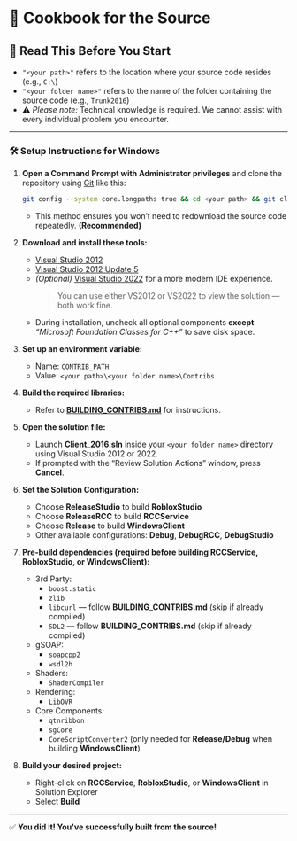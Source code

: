 ﻿# 🍳 Cookbook for the Source

## 📌 Read This Before You Start

- `"<your path>"` refers to the location where your source code resides (e.g., `C:\`)
- `"<your folder name>"` refers to the name of the folder containing the source code (e.g., `Trunk2016`)
- ⚠️ *Please note:* Technical knowledge is required. We cannot assist with every individual problem you encounter.

---

### 🛠️ Setup Instructions for Windows

1. **Open a Command Prompt with Administrator privileges** and clone the repository using [Git](https://git-scm.com/) like this:
   ```bash
   git config --system core.longpaths true && cd <your path> && git clone https://github.com/P0L3NARUBA/roblox-2016-source-code
   ```
   - This method ensures you won’t need to redownload the source code repeatedly. **(Recommended)**

2. **Download and install these tools:**
   - [Visual Studio 2012](https://drive.google.com/file/d/1XoA5Av_6OedTwGi_ebTb_XsQ7-RmEKSd/view?usp=sharing)
   - [Visual Studio 2012 Update 5](https://drive.google.com/file/d/1_rrwnITjCl-kcqEKTQWUDJgEegAcKAM6/view?usp=sharing)
   - *(Optional)* [Visual Studio 2022](https://visualstudio.microsoft.com/tr/vs/) for a more modern IDE experience.
     > You can use either VS2012 or VS2022 to view the solution — both work fine.
   - During installation, uncheck all optional components **except** _“Microsoft Foundation Classes for C++”_ to save disk space.

3. **Set up an environment variable:**
   - Name: `CONTRIB_PATH`
   - Value: `<your path>\<your folder name>\Contribs`

4. **Build the required libraries:**
   - Refer to **[BUILDING_CONTRIBS.md](/BUILDING_CONTRIBS.md)** for instructions.

5. **Open the solution file:**
   - Launch **Client_2016.sln** inside your `<your folder name>` directory using Visual Studio 2012 or 2022.
   - If prompted with the “Review Solution Actions” window, press **Cancel**.

6. **Set the Solution Configuration:**
   - Choose **ReleaseStudio** to build **RobloxStudio**
   - Choose **ReleaseRCC** to build **RCCService**
   - Choose **Release** to build **WindowsClient**
   - Other available configurations: **Debug**, **DebugRCC**, **DebugStudio**

7. **Pre-build dependencies (required before building RCCService, RobloxStudio, or WindowsClient):**
   - 3rd Party:
     - `boost.static`
     - `zlib`
     - `libcurl` — follow **BUILDING_CONTRIBS.md** (skip if already compiled)
     - `SDL2` — follow **BUILDING_CONTRIBS.md** (skip if already compiled)
   - gSOAP:
     - `soapcpp2`
     - `wsdl2h`
   - Shaders:
     - `ShaderCompiler`
   - Rendering:
     - `LibOVR`
   - Core Components:
     - `qtnribbon`
     - `sgCore`
     - `CoreScriptConverter2` (only needed for **Release/Debug** when building **WindowsClient**)

8. **Build your desired project:**
   - Right-click on **RCCService**, **RobloxStudio**, or **WindowsClient** in Solution Explorer
   - Select **Build**

---

✅ **You did it! You've successfully built from the source!**